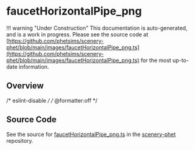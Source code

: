 # faucetHorizontalPipe_png

!!! warning "Under Construction"
    This documentation is auto-generated, and is a work in progress. Please see the source code at
    [https://github.com/phetsims/scenery-phet/blob/main/images/faucetHorizontalPipe_png.ts](https://github.com/phetsims/scenery-phet/blob/main/images/faucetHorizontalPipe_png.ts) for the most up-to-date information.

## Overview

/* eslint-disable */
/* @formatter:off */



## Source Code

See the source for [faucetHorizontalPipe_png.ts](https://github.com/phetsims/scenery-phet/blob/main/images/faucetHorizontalPipe_png.ts) in the [scenery-phet](https://github.com/phetsims/scenery-phet) repository.

